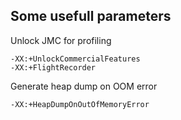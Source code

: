 Some usefull parameters
-----------------------

Unlock JMC for profiling
```
-XX:+UnlockCommercialFeatures
-XX:+FlightRecorder
```

Generate heap dump on OOM error
```
-XX:+HeapDumpOnOutOfMemoryError
```
